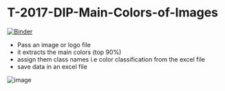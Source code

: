 # T-2017-DIP-Main-Colors-of-Images

[![Binder](https://mybinder.org/badge_logo.svg)](https://mybinder.org/v2/gh/thehamzza/T-2017-DIP-Main-Colors-of-Images/main?labpath=https%3A%2F%2Fgithub.com%2Fthehamzza%2FT-2017-DIP-Main-Colors-of-Images%2Fblob%2Fmain%2Fmain_v1.ipynb)
 
- Pass an image or logo file
- it extracts the main colors (top 90%)
- assign them class names i.e color classification from the excel file
- save data in an excel file

![image](https://github.com/thehamzza/T-2017-DIP-Main-Colors-of-Images/assets/45312947/84d7850d-3360-46f8-bc6e-cfe556987eac)
